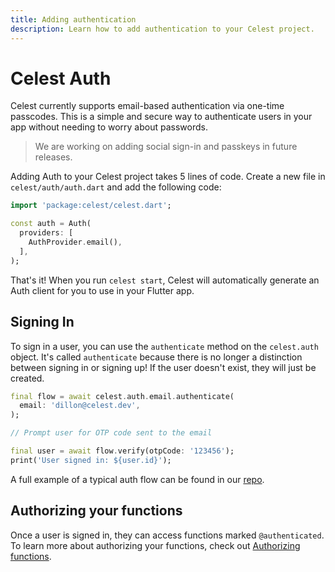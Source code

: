 ```yaml
---
title: Adding authentication
description: Learn how to add authentication to your Celest project.
---
```


# Celest Auth

Celest currently supports email-based authentication via one-time passcodes. This is a simple and secure way to authenticate users in your app without needing to worry about passwords.

> We are working on adding social sign-in and passkeys in future releases.

Adding Auth to your Celest project takes 5 lines of code. Create a new file in `celest/auth/auth.dart` and add the following code:

```dart
import 'package:celest/celest.dart';

const auth = Auth(
  providers: [
    AuthProvider.email(),
  ],
);
```

That's it! When you run `celest start`, Celest will automatically generate an Auth client for you to use in your Flutter app.

## Signing In

To sign in a user, you can use the `authenticate` method on the `celest.auth` object. It's called `authenticate` because there is no longer a distinction between signing in or signing up! If the user doesn't exist, they will just be created.

```dart
final flow = await celest.auth.email.authenticate(
  email: 'dillon@celest.dev',
);

// Prompt user for OTP code sent to the email

final user = await flow.verify(otpCode: '123456');
print('User signed in: ${user.id}');
```

A full example of a typical auth flow can be found in our [repo](https://github.com/celest-dev/celest/tree/main/packages/celest_auth/example).

## Authorizing your functions

Once a user is signed in, they can access functions marked `@authenticated`. To learn more about authorizing your functions, check out [Authorizing functions](/docs/functions/authorizing-functions).
